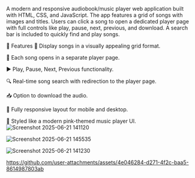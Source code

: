 A modern and responsive audiobook/music player web application built with HTML, CSS, and JavaScript. The app features a grid of songs with images and titles. Users can click a song to open a dedicated player page with full controls like play, pause, next, previous, and download. A search bar is included to quickly find and play songs.

🚀 Features
🎵 Display songs in a visually appealing grid format.

🔗 Each song opens in a separate player page.

▶️ Play, Pause, Next, Previous functionality.

🔍 Real-time song search with redirection to the player page.

📥 Option to download the audio.

📱 Fully responsive layout for mobile and desktop.

🎨 Styled like a modern pink-themed music player UI.
![Screenshot 2025-06-21 141120](https://github.com/user-attachments/assets/a9cbcce0-5d57-4a76-89f5-c04b30ad7371)

![Screenshot 2025-06-21 145535](https://github.com/user-attachments/assets/7ab9f48c-0aa4-4a14-ae2e-d10ee1ed46af)


![Screenshot 2025-06-21 141230](https://github.com/user-attachments/assets/1320aab0-2d01-4756-a609-3d50e8b1b280)



https://github.com/user-attachments/assets/4e046284-d271-4f2c-baa5-8614987803ab







